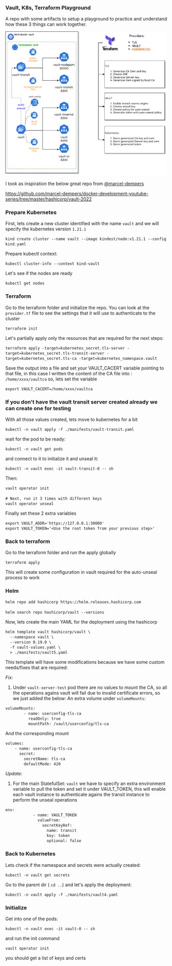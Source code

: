 ### Vault, K8s, Terraform Playground

A repo with some artifacts to setup a playground to practice and understand how these 3 things can work together. 


![Diagram](images/diagram.png?raw=true "Diagram")


I took as inspiration the below great repo from [@marcel-dempers](https://github.com/marcel-dempers)

https://github.com/marcel-dempers/docker-development-youtube-series/tree/master/hashicorp/vault-2022





### Prepare Kubernetes

First, lets create a new cluster identified with the name `vault` and we will specify the kubernetes version  `1.21.1`

```
kind create cluster --name vault --image kindest/node:v1.21.1 --config kind.yaml
```

Prepare kubectl context:
```
kubectl cluster-info --context kind-vault
```



Let's see if the nodes are ready


```
kubectl get nodes
```



### Terraform

Go to the terraform folder and initialize the repo. You can look at the `provider.tf` file to see the settings that it will use to authenticate to the cluster

```
terraform init
```

Let's partially apply only the resources that are required for the next steps:

```
terraform apply -target=kubernetes_secret.tls-server -target=kubernetes_secret.tls-transit-server -target=kubernetes_secret.tls-ca -target=kubernetes_namespace.vault
```

Save the output into a file and set your VAULT_CACERT variable pointing to that file, in this case I written the content of the CA file into : `/home/xxxx/vaultca` so, lets set the variable

```
export VAULT_CACERT=/home/xxxx/vaultca
```

### If you don't have the vault transit server created already we can create one for testing
With all those values created, lets move to kubernetes for a bit

```
kubectl -n vault apply -f ./manifests/vault-transit.yaml
```

wait for the pod to be ready:

```
kubectl -n vault get pods
```

and connect to it to initialize it and unseal it:

```
kubectl -n vault exec -it vault-transit-0 -- sh

```
Then:

```
vault operator init

# Next, run it 3 times with different keys 
vault operator unseal
```

Finally set these 2 extra variables
```
export VAULT_ADDR='https://127.0.0.1:30000'
export VAULT_TOKEN='<Use the root token from your previous step>' 
```


### Back to terraform

Go to the terraform folder and run the apply globally

```
terraform apply
```

This will create some configuration in vault required for the auto-unseal process to work




### Helm
```
helm repo add hashicorp https://helm.releases.hashicorp.com

helm search repo hashicorp/vault --versions
```

Now, lets create the main YAML for the deployment using the hashicorp

```
helm template vault hashicorp/vault \
  --namespace vault \
  --version 0.19.0 \
  -f vault-values.yaml \
  > ./manifests/vault5.yaml
```

This template will have some modifications because we have some custom needs/fixes that are required:

*Fix:*
1. Under `vault-server-test` pod there are no values to mount the CA, so all the operations agains vault will fail due to invalid certificate errors, so we just added the below:
An extra volume under `volumeMounts`:
```
volumeMounts:
        - name: userconfig-tls-ca
          readOnly: true
          mountPath: /vault/userconfig/tls-ca
```
And the corresponding mount
```
volumes:
    - name: userconfig-tls-ca
      secret:
        secretName: tls-ca
        defaultMode: 420
```

*Update:*
1. For the main StatefulSet: `vault` we have to specify an extra environment variable to pull the token and set it under VAULT_TOKEN, this will enable each vault instance to authenticate agains the transit instance to perform the unseal operations
```
env:
            - name: VAULT_TOKEN
              valueFrom:
                secretKeyRef:
                  name: transit
                  key: token
                  optional: false
```


### Back to Kubernetes


Lets check if the namespace and secrets were actually created:

```
kubectl -n vault get secrets
```

Go to the parent dir ( `cd ..`) and let's apply the deployment:

```
kubectl -n vault apply -f ./manifests/vault4.yaml
```



### Initialize

Get into one of the pods:
```
kubectl -n vault exec -it vault-0 -- sh
```

and run the init command

```
vault operator init
```

you should get a list of keys and certs